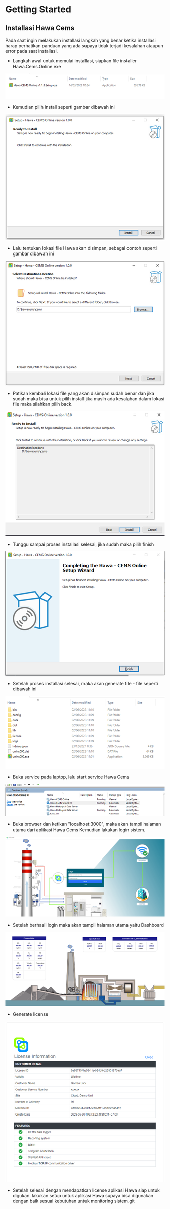 # Getting Started

## Installasi Hawa Cems

 Pada saat ingin melakukan installasi langkah yang benar ketika installasi harap perhatikan panduan yang ada supaya tidak terjadi kesalahan ataupun error pada saat installasi.

- Langkah awal untuk memulai installasi, siapkan file installer Hawa.Cems.Online.exe

![An Image](./img/file_exe.png)
  
- Kemudian pilih install seperti gambar dibawah ini

![An Image](./img/step1.png)

- Lalu tentukan lokasi file Hawa akan disimpan, sebagai contoh seperti gambar dibawah ini

![An Image](./img/step3.png)

- Patikan kembali lokasi file yang akan disimpan sudah benar dan jika sudah maka bisa untuk pilih install jika masih ada kesalahan dalam lokasi file maka silahkan pilih back.

![An Image](./img/step4.png)

- Tunggu sampai proses installasi selesai, jika sudah maka pilih finish

![An Image](./img/step5.png)

- Setelah proses installasi selesai, maka akan generate file - file seperti dibawah ini

![An Image](./img/generate_file.png)

- Buka service  pada laptop, lalu start service Hawa Cems

![An Image](./img/service.png)

- Buka browser dan ketikan "localhost:3000", maka akan tampil halaman utama dari aplikasi Hawa Cems 
  Kemudian lakukan login sistem.

![An Image](./img/step_login.png)

- Setelah berhasil login maka akan tampil halaman utama yaitu Dashboard

![An Image](./img/dashboard1.png)


- Generate license 

![An Image](./img/license.png)

- Setelah selesai dengan mendapatkan license aplikasi Hawa siap untuk digukan.
lakukan setup untuk aplikasi Hawa supaya bisa digunakan dengan baik sesuai kebutuhan untuk monitoring sistem.git 